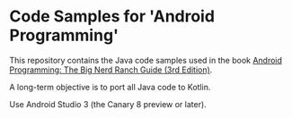 # Code Samples for 'Android Programming'

This repository contains the Java code samples used in the book [Android Programming: The Big Nerd Ranch Guide (3rd Edition)](https://www.bignerdranch.com/books/android-programming).

A long-term objective is to port all Java code to Kotlin.

Use Android Studio 3 (the Canary 8 preview or later).
